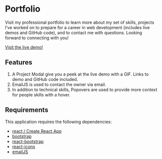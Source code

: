 # Portfolio

Visit my professional portfolio to learn more about my set of skills, projects I’ve worked on to prepare for a career in web development (includes live demos and GitHub code), and to contact me with questions. Looking forward to connecting with you!

[Visit the live demo!](https://victorborges.me/)

## Features

1. A Project Modal give you a peek at the live demo with a GIF. Links to demo and GitHub code included.
2. EmailJS is used to contact the owner via email.
3. In addition to technical skills, Popovers are used to provide more context for people skills with a hover.

## Requirements

This application requires the following dependencies:

- [react / Create React App](https://create-react-app.dev/docs/getting-started/)
- [bootstrap](https://getbootstrap.com/docs/4.5/getting-started/introduction/)
- [react-bootstrap](https://react-bootstrap.github.io/getting-started/introduction/)
- [react-icons](https://react-icons.github.io/react-icons/)
- [emailJS](https://www.emailjs.com/)

